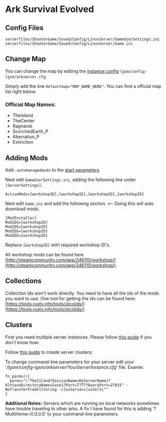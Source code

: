 # Ark Survival Evolved

## Config Files

```text
serverfiles/ShooterGame/Saved/Config/LinuxServer/GameUserSettings.ini
serverfiles/ShooterGame/Saved/Config/LinuxServer/Game.ini
```

## Change Map

You can change the map by editing the [instance config](../configuration/linuxgsm-config.md) `lgsm/config-lgsm/arkserver.cfg`.

Simply add the line `defaultmap="MAP_NAME_HERE"`. You can find a official map list right below.

### Official Map Names:

* TheIsland
* TheCenter
* Ragnarok
* ScorchedEarth\_P
* Aberration\_P
* Extinction

## Adding Mods

Add `-automanagedmods` to the [start parameters](../configuration/start-parameters.md).

Next edit `GameUserSettings.ini`, adding the following line under `[ServerSettings]`.

```text
ActiveMods=[workshopID],[workshopID],[workshopID],[workshopID]
```

Next edit `Game.ini` and add the following section. &lt;-- Doing this will auto download mods.

```text
[ModInstaller]
ModIDS=[workshopID]
ModIDS=[workshopID]
ModIDS=[workshopID]
ModIDS=[workshopID]
```

Replace `[workshopID]` with required workshop ID's.

All workshop mods can be found here [http://steamcommunity.com/app/346110/workshop/](http://steamcommunity.com/app/346110/workshop/).

## Collections

Collection Ids won't work directly. You need to have all the ids of the mods you want to use. One tool for getting the ids can be found here: [https://tools.rusty.info/tools/stcolids/](https://tools.rusty.info/tools/stcolids/)

## Clusters

First you need multiple server instances. Please follow [this guide](https://docs.linuxgsm.com/features/multiple-game-servers) if you don't know how:

Follow [this guide](https://survivetheark.com/index.php?/forums/topic/87419-guide-cluster-setup/) to create server clusters:

To change command-line parameters for your server edit your '_/lgsm/config-lgsm/arkserver/YourServerInstance.cfg_' file. Examle:

```text
fn_parms(){
  parms="\"TheIsland?SessionName=MyServerName1?AltSaveDirectoryName=Save1?Port=7777?QueryPort=27015" -NoTransferFromFiltering -clusterid=cluster1\""
}
```

**Additional Notes:** Servers which are running on local networks sometimes have trouble traveling to other arks. A fix I have found for this is adding '?MultiHome=0.0.0.0' to your command-line parameters.

